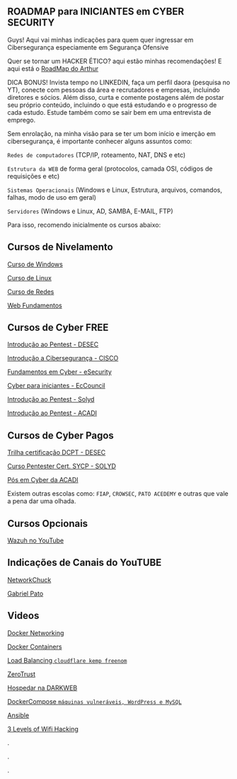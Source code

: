 ## ROADMAP para INICIANTES em CYBER SECURITY

Guys! Aqui vai minhas indicações para quem quer ingressar em Cibersegurança especiamente em Segurança Ofensive

Quer se tornar um HACKER ÉTICO? aqui estão minhas recomendações! E aqui está o [RoadMap do Arthur](https://github.com/arthurspk/guiadecybersecurity)

DICA BONUS! Invista tempo no LINKEDIN, faça um perfil daora (pesquisa no YT), conecte com pessoas da área e recrutadores e empresas, incluindo diretores e sócios. Além disso, curta e comente postagens além de postar seu próprio conteúdo, incluindo o que está estudando e o progresso de cada estudo. Estude também como se sair bem em uma entrevista de emprego.

Sem enrolação, na minha visão para se ter um bom início e imerção em cibersegurança, é importante conhecer alguns assuntos como:

`Redes de computadores` (TCP/IP, roteamento, NAT, DNS e etc)

`Estrutura da WEB` de forma geral (protocolos, camada OSI, códigos de requisições e etc)

`Sistemas Operacionais` (Windows e Linux, Estrutura, arquivos, comandos, falhas, modo de uso em geral)

`Servidores` (Windows e Linux, AD, SAMBA, E-MAIL, FTP)

Para isso, recomendo inicialmente os cursos abaixo:

## Cursos de Nivelamento

[Curso de Windows](https://www.udemy.com/course/curso-de-windows-10-completo)

[Curso de Linux](https://www.udemy.com/course/linux-ubuntu/)

[Curso de Redes](https://www.udemy.com/course/curso-gratuito-de-redes/)

[Web Fundamentos](https://www.udemy.com/course/curso-gratuito-de-html/)

## Cursos de Cyber FREE

[Introdução ao Pentest - DESEC](https://desecsecurity.com/cart/introducao-pentest/pentest)

[Introdução a Cibersegurança - CISCO](https://www.netacad.com/courses/cybersecurity/introduction-cybersecurity)

[Fundamentos em Cyber - eSecurity](https://esecurity.com.br/cursos/fundamentos-em-cyber-security/)

[Cyber para iniciantes - EcCouncil](https://www.eccouncil.org/cybersecurity-exchange/cyber-novice/free-cybersecurity-courses-beginners/)

[Introdução ao Pentest - Solyd](https://solyd.com.br/treinamentos/introducao-ao-hacking-e-pentest-2/)

[Introdução ao Pentest - ACADI](https://acaditi.com.br/essentials-series/)


## Cursos de Cyber Pagos

[Trilha certificação DCPT - DESEC](https://desecsecurity.com/cart/DESECPRO1X)

[Curso Pentester Cert. SYCP - SOLYD](https://solyd.com.br/treinamentos/pentest-do-zero-ao-profissional-v2023/)

[Pós em Cyber da ACADI](https://acaditi.com.br/pos-graduacao-em-ciberseguranca-ofensiva/)

Existem outras escolas como: `FIAP`, `CROWSEC`, `PATO ACEDEMY` e outras que vale a pena dar uma olhada.

## Cursos Opcionais

[Wazuh no YouTube](https://www.youtube.com/watch?v=wT_z5fRnoXc&list=PLYwuH4Jfk8_Gzwsvf0irpB0baCBX4t4cB)

## Indicações de Canais do YouTUBE

[NetworkChuck](https://www.youtube.com/@NetworkChuck)

[Gabriel Pato](https://www.youtube.com/@GabrielPato)

## Videos

[Docker Networking](https://www.youtube.com/watch?v=bKFMS5C4CG0)

[Docker Containers](https://www.youtube.com/watch?v=eGz9DS-aIeY)

[Load Balancing `cloudflare kemp freenom`](https://www.youtube.com/watch?v=LlbTSfc4biw)

[ZeroTrust](https://www.youtube.com/watch?v=IYmXPF3XUwo)

[Hospedar na DARKWEB](https://www.youtube.com/watch?v=CurcakgurRE)

[DockerCompose `máquinas vulneráveis, WordPress e MySQL`](https://youtu.be/DM65_JyGxCo?si=dCfgQkA6EBKk26f_)

[Ansible](https://youtu.be/5hycyr-8EKs?si=6dfufzOJn-RrmORt)

[3 Levels of Wifi Hacking](https://www.youtube.com/watch?v=dZwbb42pdtg)


.

.

.

